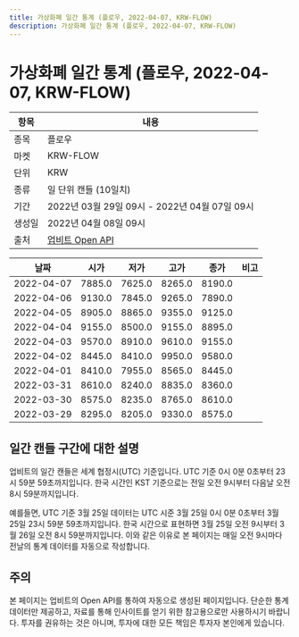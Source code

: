 ```yaml
---
title: 가상화폐 일간 통계 (플로우, 2022-04-07, KRW-FLOW)
description: 가상화폐 일간 통계 (플로우, 2022-04-07, KRW-FLOW)
---
```



가상화폐 일간 통계 (플로우, 2022-04-07, KRW-FLOW)
===

|항목|내용|
|--|--|
|종목|플로우|
|마켓|KRW-FLOW|
|단위|KRW|
|종류|일 단위 캔들 (10일치)|
|기간|2022년 03월 29일 09시 - 2022년 04월 07일 09시|
|생성일|2022년 04월 08일 09시|
|출처|[업비트 Open API](https://docs.upbit.com)|


|날짜|시가|저가|고가|종가|비고|
|--|--|--|--|--|--|
|2022-04-07|7885.0|7625.0|8265.0|8190.0|    |
|2022-04-06|9130.0|7845.0|9265.0|7890.0|    |
|2022-04-05|8905.0|8865.0|9355.0|9125.0|    |
|2022-04-04|9155.0|8500.0|9155.0|8895.0|    |
|2022-04-03|9570.0|8910.0|9610.0|9155.0|    |
|2022-04-02|8445.0|8410.0|9950.0|9580.0|    |
|2022-04-01|8410.0|7955.0|8565.0|8445.0|    |
|2022-03-31|8610.0|8240.0|8835.0|8360.0|    |
|2022-03-30|8575.0|8235.0|8765.0|8610.0|    |
|2022-03-29|8295.0|8205.0|9330.0|8575.0|    |


일간 캔들 구간에 대한 설명
---


업비트의 일간 캔들은 세계 협정시(UTC) 기준입니다. 
UTC 기준 0시 0분 0초부터 23시 59분 59초까지입니다. 
한국 시간인 KST 기준으로는 전일 오전 9시부터 다음날 오전 8시 59분까지입니다. 


예를들면, UTC 기준 3월 25일 데이터는 UTC 시준 3월 25일 0시 0분 0초부터 3월 25일 23시 59분 59초까지입니다. 
한국 시간으로 표현하면 3월 25일 오전 9시부터 3월 26일 오전 8시 59분까지입니다. 
이와 같은 이유로 본 페이지는 매일 오전 9시마다 전날의 통계 데이터를 자동으로 작성합니다. 


주의
---


본 페이지는 업비트의 Open API를 통하여 자동으로 생성된 페이지입니다. 
단순한 통계 데이터만 제공하고, 자료를 통해 인사이트를 얻기 위한 참고용으로만 사용하시기 바랍니다. 
투자를 권유하는 것은 아니며, 투자에 대한 모든 책임은 투자자 본인에게 있습니다. 
